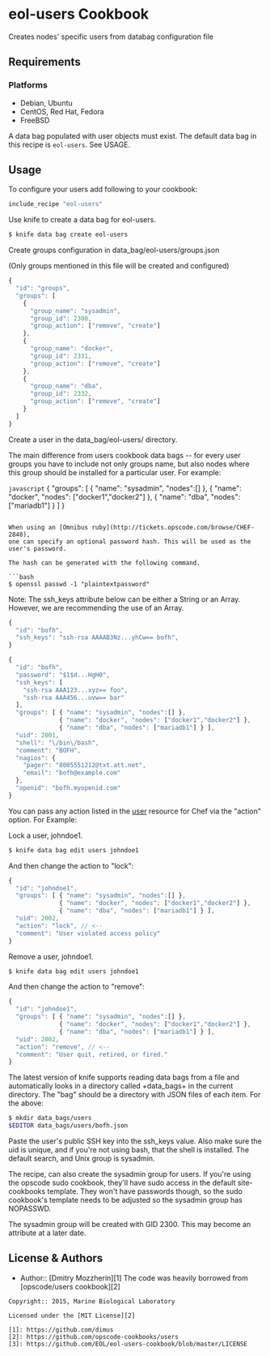 eol-users Cookbook
==============
Creates nodes' specific users from databag configuration file


Requirements
------------
### Platforms
- Debian, Ubuntu
- CentOS, Red Hat, Fedora
- FreeBSD

A data bag populated with user objects must exist. The default data
bag in this recipe is `eol-users`. See USAGE.


Usage
-----

To configure your users add following to your cookbook:

```ruby
include_recipe "eol-users"
```

Use knife to create a data bag for eol-users.

```bash
$ knife data bag create eol-users
```
Create groups configuration in data_bag/eol-users/groups.json

(Only groups mentioned in this file will be created and configured)

``` javascript
{
  "id": "groups",
  "groups": [
    { 
      "group_name": "sysadmin",
      "group_id": 2300,
      "group_action": ["remove", "create"]
    },
    {
      "group_name": "docker",
      "group_id": 2331,
      "group_action": ["remove", "create"]
    },
    {
      "group_name": "dba",
      "group_id": 2332,
      "group_action": ["remove", "create"]
    }
  ]
}
```

Create a user in the data_bag/eol-users/ directory.

The main difference from users cookbook data bags -- for every user groups
you have to include not only groups name, but also nodes where this group
should be installed for a particular user. For example:

```javascript```
{
  "groups": [ { "name": "sysadmin", "nodes":[] },
              { "name": "docker", "nodes": ["docker1","docker2"] },
              { "name": "dba", "nodes": ["mariadb1"] } ]
}
```

When using an [Omnibus ruby](http://tickets.opscode.com/browse/CHEF-2848), 
one can specify an optional password hash. This will be used as the 
user's password.

The hash can be generated with the following command.

```bash
$ openssl passwd -1 "plaintextpassword"
```

Note: The ssh_keys attribute below can be either a String or an Array. 
However, we are recommending the use of an Array.

```javascript
{
  "id": "bofh",
  "ssh_keys": "ssh-rsa AAAAB3Nz...yhCw== bofh",
}
```

```javascript
{
  "id": "bofh",
  "password": "$1$d...HgH0",
  "ssh_keys": [
    "ssh-rsa AAA123...xyz== foo",
    "ssh-rsa AAA456...uvw== bar"
  ],
  "groups": [ { "name": "sysadmin", "nodes":[] },
              { "name": "docker", "nodes": ["docker1","docker2"] },
              { "name": "dba", "nodes": ["mariadb1"] } ],
  "uid": 2001,
  "shell": "\/bin\/bash",
  "comment": "BOFH",
  "nagios": {
    "pager": "8005551212@txt.att.net",
    "email": "bofh@example.com"
  },
  "openid": "bofh.myopenid.com"
}
```

You can pass any action listed in the 
[user](http://docs.opscode.com/chef/resources.html#id237) 
resource for Chef via the "action" option. For Example:

Lock a user, johndoe1.

```bash
$ knife data bag edit users johndoe1
```

And then change the action to "lock":

```javascript
{
  "id": "johndoe1",
  "groups": [ { "name": "sysadmin", "nodes":[] },
              { "name": "docker", "nodes": ["docker1","docker2"] },
              { "name": "dba", "nodes": ["mariadb1"] } ],
  "uid": 2002,
  "action": "lock", // <--
  "comment": "User violated access policy"
}
```

Remove a user, johndoe1.

```bash
$ knife data bag edit users johndoe1
```

And then change the action to "remove":

```javascript
{
  "id": "johndoe1",
  "groups": [ { "name": "sysadmin", "nodes":[] },
              { "name": "docker", "nodes": ["docker1","docker2"] },
              { "name": "dba", "nodes": ["mariadb1"] } ],
  "uid": 2002,
  "action": "remove", // <--
  "comment": "User quit, retired, or fired."
}
```

The latest version of knife supports reading data bags from a file
and automatically looks in a directory called +data_bags+ in the
current directory. The "bag" should be a directory with JSON files
of each item. For the above:

```bash
$ mkdir data_bags/users
$EDITOR data_bags/users/bofh.json
```

Paste the user's public SSH key into the ssh_keys value. Also make
sure the uid is unique, and if you're not using bash, that the shell
is installed. The default search, and Unix group is sysadmin.

The recipe, can also create the sysadmin group for users. If
you're using the opscode sudo cookbook, they'll have sudo access in
the default site-cookbooks template. They won't have passwords though,
so the sudo cookbook's template needs to be adjusted so the sysadmin
group has NOPASSWD.

The sysadmin group will be created with GID 2300. This may become an
attribute at a later date.

License & Authors
-----------------
- Author:: [Dmitry Mozzherin][1]
The code was heavily borrowed from [opscode/users cookbook][2]

```text
Copyright:: 2015, Marine Biological Laboratory

Licensed under the [MIT License][2]

[1]: https://github.com/dimus
[2]: https://github.com/opscode-cookbooks/users
[3]: https://github.com/EOL/eol-users-cookbook/blob/master/LICENSE

